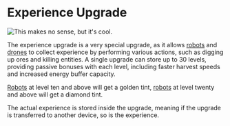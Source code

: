 # Experience Upgrade

![This makes no sense, but it's cool.](oredict:oc:experienceUpgrade)

The experience upgrade is a very special upgrade, as it allows [robots](../block/robot.md) and [drones](drone.md) to collect experience by performing various actions, such as digging up ores and killing entities. A single upgrade can store up to 30 levels, providing passive bonuses with each level, including faster harvest speeds and increased energy buffer capacity.

[Robots](../block/robot.md) at level ten and above will get a golden tint, [robots](../block/robot.md) at level twenty and above will get a diamond tint.

The actual experience is stored inside the upgrade, meaning if the upgrade is transferred to another device, so is the experience.

